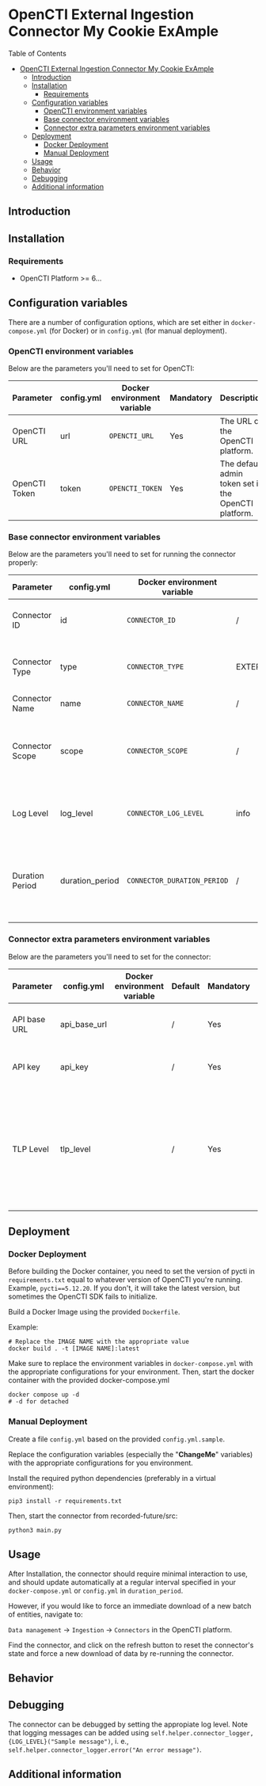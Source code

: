 # OpenCTI External Ingestion Connector My Cookie ExAmple

<!--
General description of the connector
* What it does
* How it works
* Special requirements
* Use case description
* ...
-->

Table of Contents

- [OpenCTI External Ingestion Connector My Cookie ExAmple](#opencti-external-ingestion-connector-my-cookie-example)
  - [Introduction](#introduction)
  - [Installation](#installation)
    - [Requirements](#requirements)
  - [Configuration variables](#configuration-variables)
    - [OpenCTI environment variables](#opencti-environment-variables)
    - [Base connector environment variables](#base-connector-environment-variables)
    - [Connector extra parameters environment variables](#connector-extra-parameters-environment-variables)
  - [Deployment](#deployment)
    - [Docker Deployment](#docker-deployment)
    - [Manual Deployment](#manual-deployment)
  - [Usage](#usage)
  - [Behavior](#behavior)
  - [Debugging](#debugging)
  - [Additional information](#additional-information)

## Introduction

## Installation

### Requirements

- OpenCTI Platform >= 6...

## Configuration variables

There are a number of configuration options, which are set either in `docker-compose.yml` (for Docker) or
in `config.yml` (for manual deployment).

### OpenCTI environment variables

Below are the parameters you'll need to set for OpenCTI:

| Parameter     | config.yml | Docker environment variable | Mandatory | Description                                          |
|---------------|------------|-----------------------------|-----------|------------------------------------------------------|
| OpenCTI URL   | url        | `OPENCTI_URL`               | Yes       | The URL of the OpenCTI platform.                     |
| OpenCTI Token | token      | `OPENCTI_TOKEN`             | Yes       | The default admin token set in the OpenCTI platform. |

### Base connector environment variables

Below are the parameters you'll need to set for running the connector properly:

| Parameter                             | config.yml                  | Docker environment variable             | Default                                                                                                                                                                                                                                                                                                                                                                                               | Mandatory   | Description                                                                                                                                                                                                                                                                                                                                                                                                                                                 |
| -----------------                     | ------------                | -----------------------------           | -----------------                                                                                                                                                                                                                                                                                                                                                                                     | ----------- | ------------------------------------------------------------------------------------------                                                                                                                                                                                                                                                                                                                                                                  |
| Connector ID                          | id                          | `CONNECTOR_ID`                          | /                                                                                                                                                                                                                                                                                                                                                                                                     | Yes         | A unique `UUIDv4` identifier for this connector instance.                                                                                                                                                                                                                                                                                                                                                                                                   |
| Connector Type                        | type                        | `CONNECTOR_TYPE`                        | EXTERNAL_IMPORT | Yes         | Should always be set to `EXTERNAL_IMPORT` for this connector. |
| Connector Name                        | name                        | `CONNECTOR_NAME`                        | /                                                                                                                                                                                                                                                                                                                                                                                                     | Yes         | Name of the connector.                                                                                                                                                                                                                                                                                                                                                                                                                                      |
| Connector Scope                       | scope                       | `CONNECTOR_SCOPE`                       | /                                                                                                                                                                                                                                                                                                                                                                                                     | Yes         | The scope or type of data the connector is importing, either a MIME type or Stix Object.                                                                                                                                                                                                                                                                                                                                                                    |
| Log Level                             | log_level                   | `CONNECTOR_LOG_LEVEL`                   | info                                                                                                                                                                                                                                                                                                                                                                                                  | Yes         | Determines the verbosity of the logs. Options are `debug`, `info`, `warn`, or `error`.                                                                                                                                                                                                                                                                                                                                                                      |
| Duration Period                       | duration_period             | `CONNECTOR_DURATION_PERIOD`             | /                                                                                                                                                                                                                                                                                                                                                                                                     | Yes         | The interval at which the connector runs, in ISO8601 format. Example: PT30M for 30 minutes.                                                                                                                                                                                                                                                                                                                                                                 |

### Connector extra parameters environment variables

Below are the parameters you'll need to set for the connector:

| Parameter      | config.yml     | Docker environment variable   | Default   | Mandatory   | Description                                                                                                        |
| -------------- | -------------- | ----------------------------- | --------- | ----------- | -------------                                                                                                      |
| API base URL   | api_base_url   |                               | /         | Yes         | The base URL of the API to connect to.                                                                             |
| API key        | api_key        |                               | /         | Yes         | The API key to authenticate with the API.                                                                          |
| TLP Level      | tlp_level      |                               | /         | Yes         | The TLP level to assign to the imported data. Available values are: clear, white, green, amber, amber+strict, red. |


## Deployment

### Docker Deployment

Before building the Docker container, you need to set the version of pycti in `requirements.txt` equal to whatever
version of OpenCTI you're running. Example, `pycti==5.12.20`. If you don't, it will take the latest version, but
sometimes the OpenCTI SDK fails to initialize.

Build a Docker Image using the provided `Dockerfile`.

Example:

```shell
# Replace the IMAGE NAME with the appropriate value
docker build . -t [IMAGE NAME]:latest
```

Make sure to replace the environment variables in `docker-compose.yml` with the appropriate configurations for your
environment. Then, start the docker container with the provided docker-compose.yml

```shell
docker compose up -d
# -d for detached
```

### Manual Deployment

Create a file `config.yml` based on the provided `config.yml.sample`.

Replace the configuration variables (especially the "**ChangeMe**" variables) with the appropriate configurations for
you environment.

Install the required python dependencies (preferably in a virtual environment):

```shell
pip3 install -r requirements.txt
```

Then, start the connector from recorded-future/src:

```shell
python3 main.py
```

## Usage

After Installation, the connector should require minimal interaction to use, and should update automatically at a regular interval specified in your `docker-compose.yml` or `config.yml` in `duration_period`.

However, if you would like to force an immediate download of a new batch of entities, navigate to:

`Data management` -> `Ingestion` -> `Connectors` in the OpenCTI platform.

Find the connector, and click on the refresh button to reset the connector's state and force a new
download of data by re-running the connector.

## Behavior

<!--
Describe how the connector functions:
* What data is ingested, updated, or modified
* Important considerations for users when utilizing this connector
* Additional relevant details
-->


## Debugging

The connector can be debugged by setting the appropiate log level.
Note that logging messages can be added using `self.helper.connector_logger,{LOG_LEVEL}("Sample message")`, i.
e., `self.helper.connector_logger.error("An error message")`.

<!-- Any additional information to help future users debug and report detailed issues concerning this connector -->

## Additional information

<!--
Any additional information about this connector
* What information is ingested/updated/changed
* What should the user take into account when using this connector
* ...
-->
